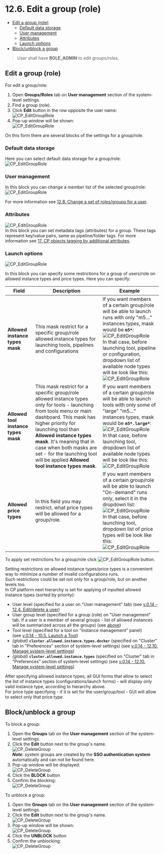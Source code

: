 # 12.6. Edit a group (role)

- [Edit a group (role)](#edit-a-group-role)
    - [Default data storage](#default-data-storage)
    - [User management](#user-management)
    - [Attributes](#attributes)
    - [Launch options](#launch-options)
- [Block/unblock a group](#blockunblock-a-group)

> User shall have **ROLE\_ADMIN** to edit groups/roles.

## Edit a group (role)

For edit a group/role:

1. Open **Groups/Roles** tab on **User management** section of the system-level settings.
2. Find a group (role).
3. Click **Edit** button in the row opposite the user name:  
    ![CP_EditGroupRole](attachments/EditGroupRole_01.png)
4. Pop-up window will be shown:  
    ![CP_EditGroupRole](attachments/EditGroupRole_02.png)

On this form there are several blocks of the settings for a group/role.

### Default data storage

Here you can select default data storage for a group/role:  
![CP_EditGroupRole](attachments/EditGroupRole_03.png)

### User management

In this block you can change a member list of the selected group/role:  
![CP_EditGroupRole](attachments/EditGroupRole_04.png)

For more information see [12.8. Change a set of roles/groups for a user](12.8._Change_a_set_of_roles_groups_for_a_user.md#change-a-member-list-for-a-selected-role-or-group).

### Attributes

![CP_EditGroupRole](attachments/EditGroupRole_05.png)  
In this block you can set metadata tags (attributes) for a group. These tags represent key/value pairs, same as pipeline/folder tags. For more information see [17. CP objects tagging by additional attributes](../17_Tagging_by_attributes/17._CP_objects_tagging_by_additional_attributes.md).

### Launch options

![CP_EditGroupRole](attachments/EditGroupRole_06.png)

In this block you can specify some restrictions for a group of users/role on allowed instance types and price types.
Here you can specify:

| Field | Description | Example |
|---|---|---|
| **Allowed instance types mask** | This mask restrict for a specific group/role allowed instance types for launching tools, pipelines and configurations | If you want members of a certain group/role will be able to launch runs with only "m5..." instances types, mask would be **`m5*`**:<br />![CP_EditGroupRole](attachments/EditGroupRole_07.png)<br />In that case, before launching tool, pipeline or configuration, dropdown list of available node types will be look like this:<br />![CP_EditGroupRole](attachments/EditGroupRole_08.png) |
| **Allowed tool instance types mask** | This mask restrict for a specific group/role allowed instance types only for tools - launching from tools menu or main dashboard. This mask has higher priority for launching tool than **Allowed instance types mask**. It's meaning that in case when both masks are set - for the launching tool will be applied **Allowed tool instance types mask**. | If you want members of a certain group/role will be able to launch tools with only some of "large" "m5..." instances types, mask would be **`m5*.large*`**:<br />![CP_EditGroupRole](attachments/EditGroupRole_09.png)<br />In that case, before launching tool, dropdown list of available node types will be look like this:<br />![CP_EditGroupRole](attachments/EditGroupRole_10.png) |
| **Allowed price types** | In this field you may restrict, what price types will be allowed for a group/role. | If you want members of a certain group/role will be able to launch "On-demand" runs only, select it in the dropdown list:<br />![CP_EditGroupRole](attachments/EditGroupRole_11.png)<br />In that case, before launching tool, dropdown list of price types will be look like this:<br />![CP_EditGroupRole](attachments/EditGroupRole_12.png) |

To apply set restrictions for a group/role click ![CP_EditGroupRole](attachments/EditGroupRole_13.png) button.

Setting restrictions on allowed instance types/price types is a convenient way to minimize a number of invalid configurations runs.  
Such restrictions could be set not only for a group/role, but on another levels too.  
In CP platform next hierarchy is set for applying of inputted allowed instance types (sorted by priority):

- User level (specified for a user on "User management" tab) (see [v.0.14 - 12.4. Edit/delete a user](12.4._Edit_delete_a_user.md#launch-options))
- User group level (specified for a group (role) on "User management" tab. If a user is a member of several groups - list of allowed instances will be summarized across all the groups) (see [above](#launch-options))
- Tool level (specified for a tool on "Instance management" panel) (see [v.0.14 - 10.5. Launch a Tool](../10_Manage_Tools/10.5._Launch_a_Tool.md#instance-management))
- _(global)_ **`cluster.allowed.instance.types.docker`** (specified on "Cluster" tab in "Preferences" section of system-level settings) (see [v.0.14 - 12.10. Manage system-level settings](12.10._Manage_system-level_settings.md#cluster))
- _(global)_ **`cluster.allowed.instance.types`** (specified on "Cluster" tab in "Preferences" section of system-level settings) (see [v.0.14 - 12.10. Manage system-level settings](12.10._Manage_system-level_settings.md#cluster))

After specifying allowed instance types, all GUI forms that allow to select the list of instance types (configurations/launch forms) - will display only valid instance type, according to hierarchy above.  
For price type specifying - if it is set for the user/group/tool - GUI will allow to select only that price type.

## Block/unblock a group

To block a group:

1. Open the **Groups** tab on the **User management** section of the system-level settings.
2. Click the **Edit** button next to the group's name.  
    ![CP_DeleteGroup](attachments/BlockUnblockGroups_1.png)  
    **_Note_**: system groups are created by the **SSO authentication system** automatically and can not be found here.
3. Pop-up window will be displayed:  
    ![CP_DeleteGroup](attachments/BlockUnblockGroups_2.png)
4. Click the **BLOCK** button
5. Confirm the blocking:  
    ![CP_DeleteGroup](attachments/BlockUnblockGroups_3.png)

To unblock a group:

1. Open the **Groups** tab on the **User management** section of the system-level settings.
2. Click the **Edit** button next to the group's name.  
    ![CP_DeleteGroup](attachments/BlockUnblockGroups_1.png)  
3. Pop-up window will be shown:  
    ![CP_DeleteGroup](attachments/BlockUnblockGroups_4.png)
4. Click the **UNBLOCK** button
5. Confirm the unblocking:  
    ![CP_DeleteGroup](attachments/BlockUnblockGroups_5.png)

